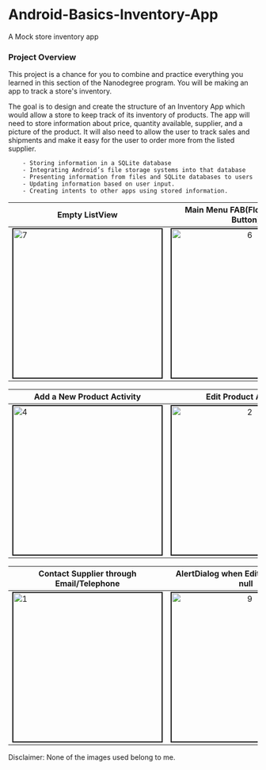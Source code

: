 # Android-Basics-Inventory-App
A Mock store inventory app

### Project Overview

This project is a chance for you to combine and practice everything you learned in this section of the Nanodegree program. You will be making an app to track a store's inventory.

The goal is to design and create the structure of an Inventory App which would allow a store to keep track of its inventory of products. The app will need to store information about price, quantity available, supplier, and a picture of the product. It will also need to allow the user to track sales and shipments and make it easy for the user to order more from the listed supplier.
```
    - Storing information in a SQLite database
    - Integrating Android’s file storage systems into that database
    - Presenting information from files and SQLite databases to users
    - Updating information based on user input.
    - Creating intents to other apps using stored information.
```

|Empty ListView| Main Menu FAB(Floating Action Button)|Sample Store Products|
| ------------- |:-------------:|------------:|
|<img src="https://image.ibb.co/jBXzs6/7.png" width="300px" alt="7" border="2">|<img src="https://image.ibb.co/maszs6/6.png" width="300px" alt="6" border="2">|<img src="https://image.ibb.co/is3TkR/5.png" width="300px" alt="5" border="2">|

|Add a New Product Activity| Edit Product Activity|Select an Image Intent
| ------------- |:-------------:|-------------:|
|<img src="https://image.ibb.co/kH7Azm/4.png" width="300px" alt="4" border="2">|<img src="https://image.ibb.co/c1u15R/2.png" width="300px" alt="2" border="2">|<img src="https://image.ibb.co/iqjZQR/3.png" width="300px" alt="3" border="2">|

|Contact Supplier through Email/Telephone| AlertDialog when EditText boxes are null|Delete Item Confirm Dialog box|
| ------------- |:-------------:|------------:|
<img src="https://image.ibb.co/eRyiKm/1.png" width="300px" alt="1" border="2">|<img src="https://image.ibb.co/mGXzs6/9.png" width="300px" alt="9" border="2">|<img src="https://image.ibb.co/jL1EQR/8.png" width="300px" alt="8" border="2">|

Disclaimer: None of the images used belong to me.


